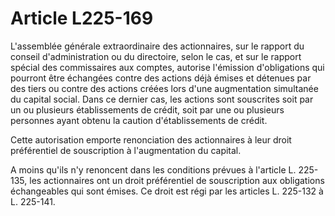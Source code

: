 # Article L225-169

L'assemblée générale extraordinaire des actionnaires, sur le rapport du conseil d'administration ou du directoire, selon le cas, et sur le rapport spécial des commissaires aux comptes, autorise l'émission d'obligations qui pourront être échangées contre des actions déjà émises et détenues par des tiers ou contre des actions créées lors d'une augmentation simultanée du capital social. Dans ce dernier cas, les actions sont souscrites soit par un ou plusieurs établissements de crédit, soit par une ou plusieurs personnes ayant obtenu la caution d'établissements de crédit.

Cette autorisation emporte renonciation des actionnaires à leur droit préférentiel de souscription à l'augmentation du capital.

A moins qu'ils n'y renoncent dans les conditions prévues à l'article L. 225-135, les actionnaires ont un droit préférentiel de souscription aux obligations échangeables qui sont émises. Ce droit est régi par les articles L. 225-132 à L. 225-141.
